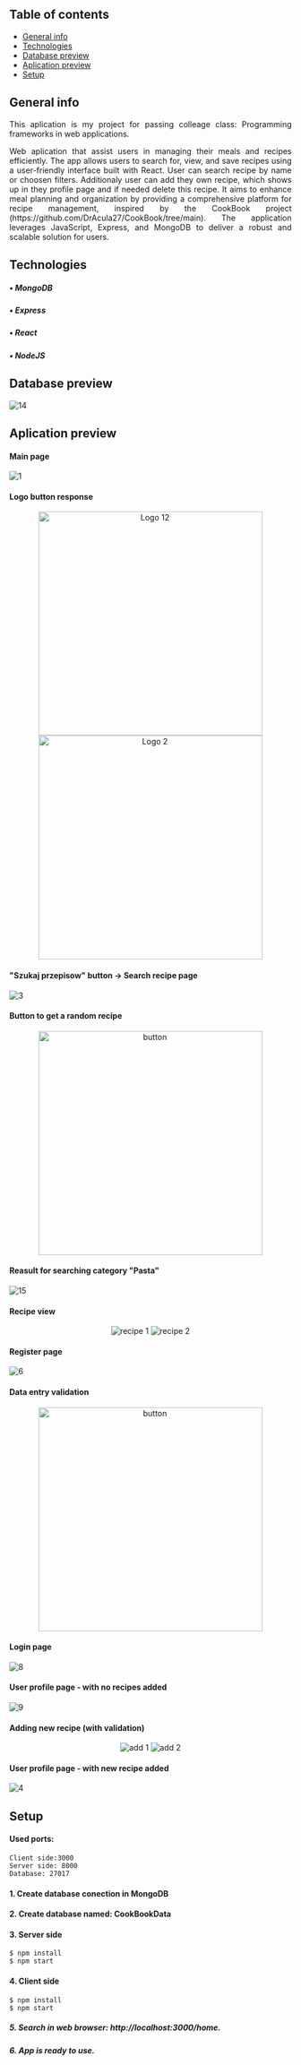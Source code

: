 ## Table of contents
* [General info](#general-info)
* [Technologies](#technologies)
* [Database preview](#database-preview)
* [Aplication preview](#aplication-preview)
* [Setup](#setup)


## General info
<div>
<p align="justify"> 
This aplication is my project for passing colleage class: Programming frameworks in web applications. 
 </p>
 <p align="justify">  
Web aplication that assist users in managing their meals and recipes efficiently.
The app allows users to search for, view, and save recipes using a user-friendly interface built with React. User can search recipe by name or choosen filters. 
   Additionaly user can add they own recipe, which shows up in they profile page and if needed delete this recipe.
It aims to enhance meal planning and organization by providing a comprehensive platform for recipe management, inspired by the CookBook project (https://github.com/DrAcula27/CookBook/tree/main). 
The application leverages JavaScript, Express, and MongoDB to deliver a robust and scalable solution for users.
</p>
</div>

## Technologies
##### • MongoDB
##### • Express
##### • React
##### • NodeJS

## Database preview
![14](https://github.com/Bunzu013/Eat_well_mate/assets/83347605/ee77378e-a3c8-4b0c-9fae-c20f0e4ec9ac)

## Aplication preview
#### Main page
![1](https://github.com/Bunzu013/Eat_well_mate/assets/83347605/33c73b96-d4d0-4034-8564-298570e0d527)

#### Logo button response
<p align="center">
  <img src="https://github.com/Bunzu013/Eat_well_mate/assets/83347605/44155631-fdc3-4c2e-a683-4c7843d413c2" alt="Logo 12" width="400"/>
  <img src="https://github.com/Bunzu013/Eat_well_mate/assets/83347605/3a96a7fd-8bf6-4ff3-9a17-6db82e91f087" alt="Logo 2" width="400"/>
</p>

#### "Szukaj przepisow" button -> Search recipe page
![3](https://github.com/Bunzu013/Eat_well_mate/assets/83347605/281789fb-6dd3-4e99-a5f7-2287b3356f46)

#### Button to get a random recipe
<p align="center">
  <img src="https://github.com/Bunzu013/Eat_well_mate/assets/83347605/16de37c3-3568-4ded-a9fc-c61a89a417f1" alt="button" width="400"/>
</p>


#### Reasult for searching category "Pasta" 
![15](https://github.com/Bunzu013/Eat_well_mate/assets/83347605/21dd92e6-0cb3-414f-b429-103ce0bf2e76)

#### Recipe view
<p align="center">
  <img src="https://github.com/Bunzu013/Eat_well_mate/assets/83347605/53cc4153-8f1f-4d3d-b73f-1c75c0134bd2" alt="recipe 1""/>
  <img src="https://github.com/Bunzu013/Eat_well_mate/assets/83347605/470bd046-ee43-4ac2-bf8d-86caf877f828" alt="recipe 2""/>
</p>


#### Register page
![6](https://github.com/Bunzu013/Eat_well_mate/assets/83347605/493ba257-6e76-43ac-84b2-f068f20fed2e)

#### Data entry validation
<p align="center">
  <img src="https://github.com/Bunzu013/Eat_well_mate/assets/83347605/1d9e1fa3-f822-47cf-afee-3cd854fc0f6f" alt="button" width="400"/>
</p>

#### Login page
![8](https://github.com/Bunzu013/Eat_well_mate/assets/83347605/09728175-f83e-498a-977b-0f1496446597)

#### User profile page - with no recipes added
![9](https://github.com/Bunzu013/Eat_well_mate/assets/83347605/ea62dfea-d781-4987-bbea-25c7736870df)

#### Adding new recipe (with validation)
<p align="center">
  <img src="https://github.com/Bunzu013/Eat_well_mate/assets/83347605/4b4a553b-6b4d-47dc-b575-d3836323e8a3" alt="add 1""/>
  <img src="https://github.com/Bunzu013/Eat_well_mate/assets/83347605/33bb7501-7b96-4e54-832f-4c0b085be21f" alt="add 2""/>
</p>

#### User profile page - with new recipe added
![4](https://github.com/Bunzu013/Eat_well_mate/assets/83347605/6a9d5123-90c9-41b8-b7ec-7e1e5dfd2b79)

## Setup

#### Used ports:
```
Client side:3000
Server side: 8000
Database: 27017
```
#### 1. Create database conection in MongoDB
#### 2. Create database named: CookBookData
#### 3. Server side

```
$ npm install
$ npm start
```
#### 4. Client side
```
$ npm install
$ npm start
```

##### 5. Search in web browser: http://localhost:3000/home. 
##### 6. App is ready to use.

